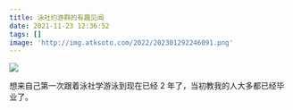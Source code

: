 ```yaml
---
title: 泳社约游群的有趣见闻
date: 2021-11-23 12:36:52
tags: []
image: 'http://img.atksoto.com/2022/202301292246091.png'
---
```


![](http://img.atksoto.com/2022/202212310103930.png)

想来自己第一次跟着泳社学游泳到现在已经 2 年了，当初教我的人大多都已经毕业了。
